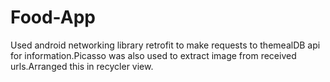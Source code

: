 # Food-App
Used android networking library retrofit to make requests to themealDB api for information.Picasso was also used to extract image from received urls.Arranged this in recycler view.
